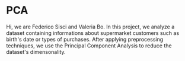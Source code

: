 # PCA

Hi, we are Federico Sisci and Valeria Bo. 
In this project, we analyze a dataset containing informations about supermarket customers such as birth's date or types of purchases. After applying preprocessing techniques, we use the Principal Component Analysis to reduce the dataset's dimensonality. 
